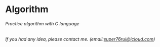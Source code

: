 # Algorithm
###### Practice algorithm with C language
###### If you had any idea, please contact me. (email:super76rui@icloud.com)
